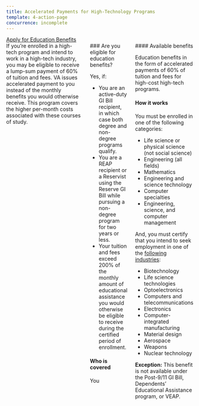 ```yaml
---
title: Accelerated Payments for High-Technology Programs
template: 4-action-page
concurrence: incomplete
---
```


<div class="main" role="main" markdown="0">

<div class="action-bar">
  <div class="row">
    <div class="small-12 columns">
      <a class="uk-button-primary" href="/education/apply-for-education-benefits/">Apply for Education Benefits</a>
    </div>
  </div>
</div>

<div class="section one" markdown="0">
<div class="primary" markdown="0">
<div class="row" markdown="0">
<div class="small-12 columns" markdown="1">
<div markdown="1">
If you’re enrolled in a high-tech program and intend to work in a high-tech industry, you may be eligible to receive a lump-sum payment of 60% of tuition and fees. VA issues accelerated payment to you instead of the monthly benefits you would otherwise receive. This program covers the higher per-month costs associated with these courses of study.
</div>
<div class="call-out" markdown="1">
### Are you eligible for education benefits?

Yes, if:

-	You are an active-duty GI Bill recipient, in which case both degree and non-degree programs qualify.
-	You are a REAP recipient or a Reservist using the Reserve GI Bill while pursuing a non-degree program for two years or less.
-	Your tuition and fees exceed 200% of the monthly amount of educational assistance you would otherwise be eligible to receive during the certified period of enrollment.

#### Who is covered
You
</div>
<div markdown="1">
#### Available benefits

Education benefits in the form of accelerated payments of 60% of tuition and fees for high-cost high-tech programs.

#### How it works

You must be enrolled in one of the following categories:

-	Life science or physical science (not social science)
-	Engineering (all fields)
-	Mathematics
-	Engineering and science technology
-	Computer specialties
-	Engineering, science, and computer management

And, you must certify that you intend to seek employment in one of the [following industries](http://www.gpo.gov/fdsys/granule/USCODE-2011-title38/USCODE-2011-title38-partIII-chap30-subchapII-sec3014A):

- Biotechnology
- Life science technologies
- Optoelectronics
- Computers and telecommunications
- Electronics
- Computer-integrated manufacturing
- Material design
- Aerospace
- Weapons
- Nuclear technology

**Exception:** This benefit is not available under the Post-9/11 GI Bill, Dependents’ Educational Assistance program, or VEAP.
</div>
</div>

</div>
</div>

</div>
